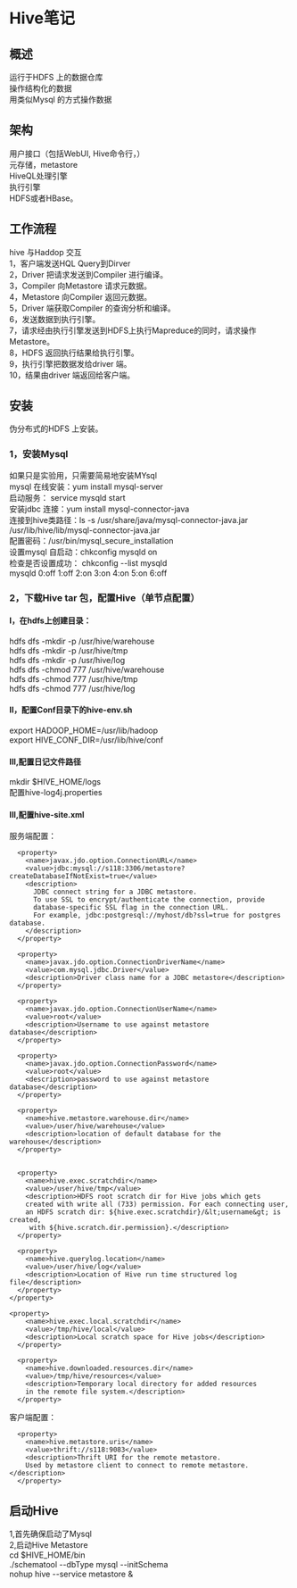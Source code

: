 # Hive笔记
## 概述
运行于HDFS 上的数据仓库  
操作结构化的数据  
用类似Mysql 的方式操作数据  
## 架构
用户接口（包括WebUI, Hive命令行，）  
元存储，metastore  
HiveQL处理引擎  
执行引擎  
HDFS或者HBase。
## 工作流程
hive 与Haddop 交互  
1，客户端发送HQL Query到Dirver    
2，Driver 把请求发送到Compiler 进行编译。  
3，Compiler 向Metastore 请求元数据。  
4，Metastore 向Compiler 返回元数据。  
5，Driver 端获取Compiler 的查询分析和编译。  
6，发送数据到执行引擎。  
7，请求经由执行引擎发送到HDFS上执行Mapreduce的同时，请求操作Metastore。  
8，HDFS 返回执行结果给执行引擎。  
9，执行引擎把数据发给driver 端。  
10，结果由driver 端返回给客户端。  

## 安装
伪分布式的HDFS 上安装。
### 1，安装Mysql
如果只是实验用，只需要简易地安装MYsql  
mysql 在线安装：yum install mysql-server  
启动服务： service mysqld start  
安装jdbc 连接：yum install mysql-connector-java  
连接到hive类路径：ls -s /usr/share/java/mysql-connector-java.jar /usr/lib/hive/lib/mysql-connector-java.jar  
配置密码：/usr/bin/mysql_secure_installation  
设置mysql 自启动：chkconfig mysqld on  
检查是否设置成功： chkconfig --list mysqld  
mysqld          0:off   1:off   2:on    3:on    4:on    5:on    6:off  
### 2，下载Hive tar 包，配置Hive（单节点配置）
#### I，在hdfs上创建目录：
hdfs dfs -mkdir -p /usr/hive/warehouse  
hdfs dfs -mkdir -p /usr/hive/tmp  
hdfs dfs -mkdir -p /usr/hive/log  
hdfs dfs -chmod 777 /usr/hive/warehouse  
hdfs dfs -chmod 777 /usr/hive/tmp  
hdfs dfs -chmod 777 /usr/hive/log  
#### II，配置Conf目录下的hive-env.sh
export HADOOP_HOME=/usr/lib/hadoop  
export HIVE_CONF_DIR=/usr/lib/hive/conf  
#### III,配置日记文件路径
mkdir $HIVE_HOME/logs  
配置hive-log4j.properties
#### III,配置hive-site.xml
服务端配置：  
```
  <property>
    <name>javax.jdo.option.ConnectionURL</name>
    <value>jdbc:mysql://s118:3306/metastore?createDatabaseIfNotExist=true</value>
    <description>
      JDBC connect string for a JDBC metastore.
      To use SSL to encrypt/authenticate the connection, provide 
      database-specific SSL flag in the connection URL.
      For example, jdbc:postgresql://myhost/db?ssl=true for postgres database.
    </description>
  </property>

  <property>
    <name>javax.jdo.option.ConnectionDriverName</name>
    <value>com.mysql.jdbc.Driver</value>
    <description>Driver class name for a JDBC metastore</description>
  </property>

  <property>
    <name>javax.jdo.option.ConnectionUserName</name>
    <value>root</value>
    <description>Username to use against metastore database</description>
  </property>

  <property>
    <name>javax.jdo.option.ConnectionPassword</name>
    <value>root</value>
    <description>password to use against metastore database</description>
  </property>

  <property>
    <name>hive.metastore.warehouse.dir</name>
    <value>/user/hive/warehouse</value>
    <description>location of default database for the warehouse</description>
  </property>


  <property>
    <name>hive.exec.scratchdir</name>
    <value>/user/hive/tmp</value>
    <description>HDFS root scratch dir for Hive jobs which gets 
    created with write all (733) permission. For each connecting user, 
    an HDFS scratch dir: ${hive.exec.scratchdir}/&lt;username&gt; is created,
     with ${hive.scratch.dir.permission}.</description>
  </property>

  <property>
    <name>hive.querylog.location</name>
    <value>/user/hive/log</value>
    <description>Location of Hive run time structured log file</description>
  </property>
</property>

<property>
    <name>hive.exec.local.scratchdir</name>
    <value>/tmp/hive/local</value>
    <description>Local scratch space for Hive jobs</description>
  </property>

  <property>
    <name>hive.downloaded.resources.dir</name>
    <value>/tmp/hive/resources</value>
    <description>Temporary local directory for added resources 
    in the remote file system.</description>
  </property>
```
客户端配置：
```
  <property>
    <name>hive.metastore.uris</name>
    <value>thrift://s118:9083</value>
    <description>Thrift URI for the remote metastore. 
    Used by metastore client to connect to remote metastore.</description>
  </property>
```
## 启动Hive
1,首先确保启动了Mysql  
2,启动Hive Metastore  
cd $HIVE_HOME/bin  
./schematool --dbType mysql --initSchema  
nohup hive --service metastore &  



